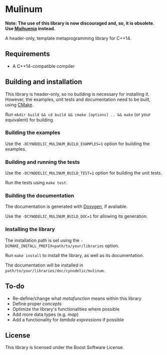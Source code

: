 # Mulinum

**Note: The use of this library is now discouraged and, so, it is obsolete. Use [Maihuenia](https://github.com/erythronelumbo/maihuenia) instead.**

A header-only, template metaprogramming library for C++14.

## Requirements

- A C++14-compatible compiler

## Building and installation

This library is header-only, so no building is necessary for installing it. However, the examples, unit tests and documentation need to be built, using [CMake](http://cmake.org/).

Run `mkdir build && cd build && cmake [options] .. && make` (or your equivalent) for building.

### Building the examples

Use the `-DCYNODELIC_MULINUM_BUILD_EXAMPLES=1` option for building the examples.

### Building and running the tests

Use the `-DCYNODELIC_MULINUM_BUILD_TEST=1` option for building the unit tests.

Run the tests using `make test`.

### Building the documentation

The documentation is generated with [Doxygen](http://www.doxygen.nl/), if avaliable.

Use the `-DCYNODELIC_MULINUM_BUILD_DOC=1` for allowing its generation.

### Installing the library

The installation path is set using the `-DCMAKE_INSTALL_PREFIX=path/to/your/libraries` option.

Run `make install` to install the library, as well as its documentation.

The documentation will be installed in `path/to/your/libraries/doc/cynodelic/mulinum`.

## To-do

- Re-define/change what *metafunction* means within this library
- Define proper *concepts*
- Optimize the library's functionalities where possible
- Add more data types (e.g. *map*)
- Add a functionality for *lambda expressions* if possible

## License

This library is licensed under the Boost Software License.
